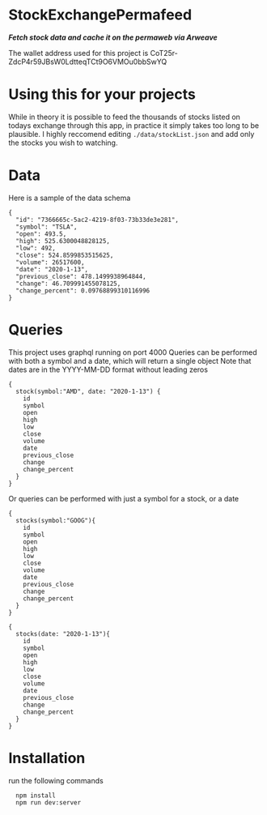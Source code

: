 # StockExchangePermafeed
***Fetch stock data and cache it on the permaweb via Arweave***

The wallet address used for this project is CoT25r-ZdcP4r59JBsW0LdtteqTCt9O6VMOu0bbSwYQ
# Using this for your projects
While in theory it is possible to feed the thousands of stocks listed on todays exchange through this app, in practice it simply takes too long to be plausible. I highly reccomend editing ```./data/stockList.json``` and add only the stocks you wish to watching.

# Data
Here is a sample of the data schema
```
{
  "id": "7366665c-5ac2-4219-8f03-73b33de3e281",
  "symbol": "TSLA",
  "open": 493.5,
  "high": 525.6300048828125,
  "low": 492,
  "close": 524.8599853515625,
  "volume": 26517600,
  "date": "2020-1-13",
  "previous_close": 478.1499938964844,
  "change": 46.709991455078125,
  "change_percent": 0.09768899310116996
}
```
# Queries
This project uses graphql running on port 4000
Queries can be performed with both a symbol and a date, which will return a single object
Note that dates are in the YYYY-MM-DD format without leading zeros
```
{
  stock(symbol:"AMD", date: "2020-1-13") {
    id
    symbol
    open
    high
    low
    close
    volume
    date
    previous_close
    change
    change_percent
  }
}
```
Or queries can be performed with just a symbol for a stock, or a date
```
{
  stocks(symbol:"GOOG"){
    id
    symbol
    open
    high
    low
    close
    volume
    date
    previous_close
    change
    change_percent
  }
}
```
```
{
  stocks(date: "2020-1-13"){
    id
    symbol
    open
    high
    low
    close
    volume
    date
    previous_close
    change
    change_percent
  }
}
```
# Installation
run the following commands
```
  npm install
  npm run dev:server
```
